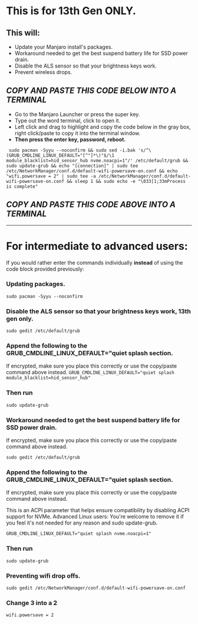 # This is for 13th Gen ONLY.


## This will:

- Update your Manjaro install's packages.
- Workaround needed to get the best suspend battery life for SSD power drain.
- Disable the ALS sensor so that your brightness keys work.
- Prevent wireless drops.

##  *****COPY AND PASTE THIS CODE BELOW INTO A TERMINAL*****


- Go to the Manjaro Launcher or press the super key.
- Type out the word terminal, click to open it.
- Left click and drag to highlight and copy the code below in the gray box, right click/paste to copy it into the terminal window.
- **Then press the enter key, password, reboot.**


``
sudo pacman -Syyu --noconfirm && sudo sed -i.bak 's/^\(GRUB_CMDLINE_LINUX_DEFAULT="[^"]*\)"$/\1 module_blacklist=hid_sensor_hub nvme.noacpi=1"/' /etc/default/grub && sudo update-grub && echo "[connection]" | sudo tee /etc/NetworkManager/conf.d/default-wifi-powersave-on.conf && echo "wifi.powersave = 2" | sudo tee -a /etc/NetworkManager/conf.d/default-wifi-powersave-on.conf && sleep 1 && sudo echo -e "\033[1;33mProcess is complete"``

## *****COPY AND PASTE THIS CODE ABOVE INTO A TERMINAL*****


-----

# For intermediate to advanced users: 

If you would rather enter the commands individually **instead** of using the code block provided previously:


### Updating packages.
``sudo pacman -Syyu --noconfirm``

### Disable the ALS sensor so that your brightness keys work, 13th gen only.
``sudo gedit /etc/default/grub``

### Append the following to the GRUB_CMDLINE_LINUX_DEFAULT="quiet splash section.
If encrypted, make sure you place this correctly or use the copy/paste command above instead.
``
GRUB_CMDLINE_LINUX_DEFAULT="quiet splash module_blacklist=hid_sensor_hub"
``

### Then run
``sudo update-grub``

### Workaround needed to get the best suspend battery life for SSD power drain.
If encrypted, make sure you place this correctly or use the copy/paste command above instead.

``sudo gedit /etc/default/grub``

### Append the following to the GRUB_CMDLINE_LINUX_DEFAULT="quiet splash section.
If encrypted, make sure you place this correctly or use the copy/paste command above instead.

This is an ACPI parameter that helps ensure compatibility by disabling ACPI support for NVMe. Advanced Linux users: You're welcome to remove it if you feel it's not needed for any reason and sudo update-grub.

``
GRUB_CMDLINE_LINUX_DEFAULT="quiet splash nvme.noacpi=1"
``

### Then run
``sudo update-grub``

### Preventing wifi drop offs.
``sudo gedit /etc/NetworkManager/conf.d/default-wifi-powersave-on.conf``

### Change 3 into a 2
``wifi.powersave = 2``
